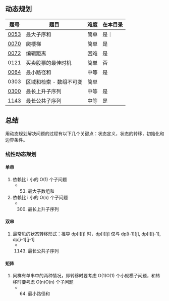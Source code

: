 ## 动态规划
|题号|题目|难度|在本目录|
|----|----|----|----|
|[0053](https://leetcode-cn.com/problems/maximum-subarray/)|最大子序和|简单|是｜
|[0070](https://leetcode-cn.com/problems/climbing-stairs/)|爬楼梯|简单|是|
|[0072](https://leetcode-cn.com/problems/edit-distance/)|编辑距离|困难|是|
|0121|买卖股票的最佳时机|简单|否|
|[0064](https://leetcode-cn.com/problems/minimum-path-sum/)|最小路径和|中等|是|
|0303|区域和检索 - 数组不可变|简单|
|[0300](https://leetcode-cn.com/problems/longest-increasing-subsequence/)|最长上升子序列|中等|是|
|[1143](https://leetcode-cn.com/problems/longest-common-subsequence/)|最长公共子序列|中等|是|

## 总结
用动态规划解决问题的过程有以下几个关键点：状态定义，状态的转移，初始化和边界条件。

### 线性动态规划

#### 单串
1. 依赖比 i 小的 O(1) 个子问题
    - 53. 最大子数组和
2. 依赖比 i 小的 O(n) 个子问题
    - 300. 最长上升子序列

#### 双串
1. 最常见的状态转移形式：推导 dp[i][j] 时，dp[i][j] 仅与 dp[i-1][j], dp[i][j-1], dp[i-1][j-1]
    - 1143. 最长公共子序列

#### 矩阵
1. 同样有单串中的两种情况，即转移时要考虑 O(1)O(1) 个小规模子问题，和转移时要考虑 O(n)O(n) 个子问题
    - 64. 最小路径和